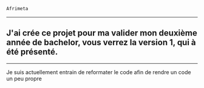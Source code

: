 

 ```diff
 Afrimeta

```
***
## J'ai crée ce projet pour ma valider mon deuxième année de bachelor, vous verrez la version 1, qui à été présenté. <br>
___
Je suis actuellement entrain de reformater le code afin de rendre un code un peu propre






